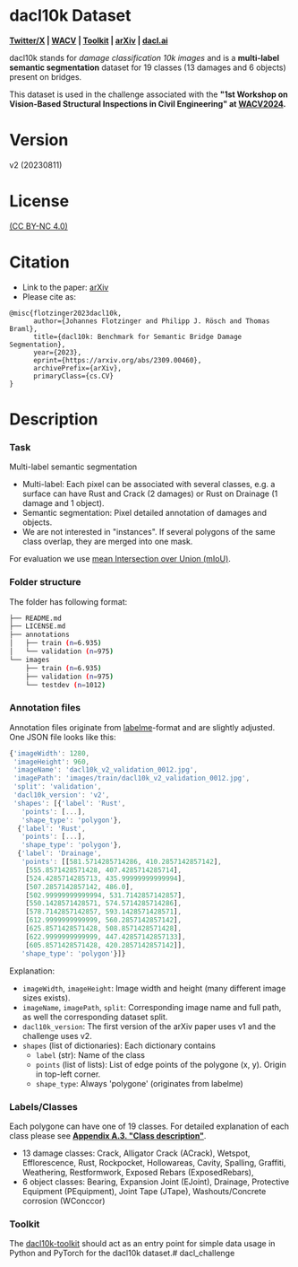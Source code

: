 # dacl10k Dataset

**[Twitter/X](https://twitter.com/dacl_ai) | [WACV](https://wacv2024.thecvf.com/workshops/) | [Toolkit](https://github.com/phiyodr/dacl10k-toolkit) | [arXiv](https://arxiv.org/abs/2309.00460) | [dacl.ai](https://dacl.ai/)**

dacl10k stands for *damage classification 10k images* and is a **multi-label semantic segmentation** dataset for 19 classes (13 damages and 6 objects) present on bridges. 

This dataset is used in the challenge associated with the **"1st Workshop on Vision-Based Structural Inspections in Civil Engineering" at [WACV2024](https://wacv2024.thecvf.com/workshops/).**

# Version

v2 (20230811)

# License

[(CC BY-NC 4.0)](https://creativecommons.org/licenses/by-nc/4.0/)


# Citation

* Link to the paper: [arXiv](https://arxiv.org/abs/2309.00460)
* Please cite as:


```
@misc{flotzinger2023dacl10k,
      author={Johannes Flotzinger and Philipp J. Rösch and Thomas Braml},
      title={dacl10k: Benchmark for Semantic Bridge Damage Segmentation}, 
      year={2023},
      eprint={https://arxiv.org/abs/2309.00460},
      archivePrefix={arXiv},
      primaryClass={cs.CV}
}
```

# Description

### Task

Multi-label semantic segmentation

* Multi-label: Each pixel can be associated with several classes, e.g. a surface can have Rust and Crack (2 damages) or Rust on Drainage (1 damage and 1 object).
* Semantic segmentation: Pixel detailed annotation of damages and objects.
* We are not interested in "instances". If several polygons of the same class overlap, they are merged into one mask. 

For evaluation we use [mean Intersection over Union (mIoU)](https://github.com/qubvel/segmentation_models.pytorch/blob/67aceba4b832a36cb99c2184a06a204ba43c4ea1/segmentation_models_pytorch/utils/metrics.py#L6).



### Folder structure


The folder has following format:

```bash
├── README.md
├── LICENSE.md
├── annotations
│   ├── train (n=6.935)
│   └── validation (n=975)
└── images
    ├── train (n=6.935)
    ├── validation (n=975)
    └── testdev (n=1012)
```


### Annotation files

Annotation files originate from [labelme](https://github.com/wkentaro/labelme/tree/main/examples/semantic_segmentation)-format and are slightly adjusted.
One JSON file looks like this:

```javascript
{'imageWidth': 1280,
 'imageHeight': 960,
 'imageName': 'dacl10k_v2_validation_0012.jpg',
 'imagePath': 'images/train/dacl10k_v2_validation_0012.jpg', 
 'split': 'validation',
 'dacl10k_version': 'v2',
 'shapes': [{'label': 'Rust',
   'points': [...],
   'shape_type': 'polygon'},
  {'label': 'Rust',
   'points': [...],
   'shape_type': 'polygon'},
  {'label': 'Drainage',
   'points': [[581.5714285714286, 410.2857142857142],
    [555.8571428571428, 407.4285714285714],
    [524.4285714285713, 435.99999999999994],
    [507.2857142857142, 486.0],
    [502.99999999999994, 531.7142857142857],
    [550.1428571428571, 574.5714285714286],
    [578.7142857142857, 593.1428571428571],
    [612.9999999999999, 560.2857142857142],
    [625.8571428571428, 508.8571428571428],
    [622.9999999999999, 447.42857142857133],
    [605.8571428571428, 420.2857142857142]],
   'shape_type': 'polygon'}]}
```

Explanation:

* `imageWidth`, `imageHeight`: Image width and height (many different image sizes exists).
* `imageName`, `imagePath`, `split`: Corresponding image name and full path, as well the corresponding dataset split. 
* `dacl10k_version`: The first version of the arXiv paper uses v1 and the challenge uses v2.
* `shapes` (list of dictionaries): Each dictionary contains
  * `label` (str): Name of the class
  * `points` (list of lists): List of edge points of the polygone (x, y). Origin in top-left corner.
  * `shape_type`: Always 'polygone' (originates from labelme)


### Labels/Classes 

Each polygone can have one of 19 classes. For detailed explanation of each class please see **[Appendix A.3. "Class description"](https://arxiv.org/abs/2309.00460)**.

* 13 damage classes: Crack, Alligator Crack (ACrack), Wetspot, Efflorescence, Rust, Rockpocket, Hollowareas, Cavity, Spalling, Graffiti, Weathering, Restformwork, Exposed Rebars (ExposedRebars), 
* 6 object classes: Bearing, Expansion Joint (EJoint), Drainage, Protective Equipment (PEquipment), Joint Tape (JTape), Washouts/Concrete corrosion (WConccor)

### Toolkit

The [dacl10k-toolkit](https://github.com/phiyodr/dacl10k-toolkit) should act as an entry point for simple data usage in Python and PyTorch for the dacl10k dataset.# dacl_challenge
